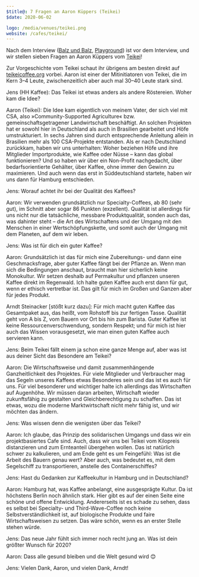 ```yaml
---
$title@: 7 Fragen an Aaron Küppers (Teikei)
$date: 2020-06-02

logo: /media/venues/teikei.png
website: /cafes/teikei/
---
```


Nach dem Interview ([Balz und Balz]([url('/content/posts/20191015.md')]), [Playground]([url('/content/posts/20191212.md')])) ist vor dem Interview, und wir stellen sieben Fragen an Aaron Küppers vom [Teikei]([url('/content/cafes/teikei.md')])!

Zur Vorgeschichte vom Teikei schaut ihr übrigens am besten direkt auf [teikeicoffee.org](https://teikeicoffee.org/) vorbei. Aaron ist einer der Mitinitiatoren von Teikei, die im Kern 3–4 Leute, zwischenzeitlich aber auch mal 30–40 Leute stark sind.

Jens (HH Kaffee): Das Teikei ist etwas anders als andere Röstereien. Woher kam die Idee?

Aaron (Teikei): Die Idee kam eigentlich von meinem Vater, der sich viel mit CSA, also »Community-Supported Agriculture« bzw. gemeinschaftsgetragener Landwirtschaft beschäftigt. An solchen Projekten hat er sowohl hier in Deutschland als auch in Brasilien gearbeitet und Höfe umstrukturiert. In sechs Jahren sind durch entsprechende Anleitung allein in Brasilien mehr als 100 CSA-Projekte entstanden. Als er nach Deutschland zurückkam, haben wir uns unterhalten: Woher beziehen Höfe und ihre Mitglieder Importprodukte, wie Kaffee oder Nüsse – kann das global funktionieren? Und so haben wir über ein Non-Profit nachgedacht, über bedarfsorientierte Gehälter, über Kaffee, ohne immer den Gewinn zu maximieren. Und auch wenn das erst in Süddeutschland startete, haben wir uns dann für Hamburg entschieden.

Jens: Worauf achtet ihr bei der Qualität des Kaffees?

Aaron: Wir verwenden grundsätzlich nur Specialty-Coffees, ab 80 (sehr gut), im Schnitt aber sogar 86 Punkten (exzellent). Qualität ist allerdings für uns nicht nur die tatsächliche, messbare Produktqualität, sonden auch das, was dahinter steht – die Art des Wirtschaftens und der Umgang mit den Menschen in einer Wertschöpfungskette, und somit auch der Umgang mit dem Planeten, auf dem wir leben.

Jens: Was ist für dich ein guter Kaffee?

Aaron: Grundsätzlich ist das für mich eine Zubereitungs- und dann eine Geschmacksfrage, aber guter Kaffee fängt bei der Pflanze an. Wenn man sich die Bedingungen anschaut, braucht man hier sicherlich keine Monokultur. Wir setzen deshalb auf Permakultur und pflanzen unseren Kaffee direkt im Regenwald. Ich halte guten Kaffee auch erst dann für gut, wenn er ethisch vertretbar ist. Das gilt für mich im Großen und Ganzen aber für jedes Produkt. 

Arndt Steinacker [stößt kurz dazu]: Für mich macht guten Kaffee das Gesamtpaket aus, das heißt, vom Rohstoff bis zur fertigen Tasse. Qualität geht von A bis Z, vom Bauern vor Ort bis hin zum Barista. Guter Kaffee ist keine Ressourcenverschwendung, sondern Respekt; und für mich ist hier auch das Wissen vorausgesetzt, wie man einen guten Kaffee auch servieren kann.

Jens: Beim Teikei fällt einem ja schon eine ganze Menge auf, aber was ist aus deiner Sicht das Besondere am Teikei?

Aaron: Die Wirtschaftsweise und damit zusammenhängende Ganzheitlichkeit des Projektes. Für viele Mitglieder und Verbraucher mag das Segeln unseres Kaffees etwas Besonderes sein und das ist es auch für uns. Für viel besonderer und wichtiger halte ich allerdings das Wirtschaften auf Augenhöhe. Wir müssen daran arbeiten, Wirtschaft wieder zukunftsfähig zu gestalten und Gleichberechtigung zu schaffen. Das ist etwas, wozu die moderne Marktwirtschaft nicht mehr fähig ist, und wir möchten das ändern.

Jens: Was wissen denn die wenigsten über das Teikei?

Aaron: Ich glaube, das Prinzip des solidarischen Umgangs und dass wir ein projektbasiertes Cafe sind. Auch, dass wir uns bei Teikei vom Kilopreis distanzieren und zum Ernteanteil übergehen wollen. Das ist natürlich schwer zu kalkulieren, und am Ende geht es um Feingefühl: Was ist die Arbeit des Bauern genau wert? Aber auch, was bedeutet es, mit dem Segelschiff zu transportieren, anstelle des Containerschiffes?

Jens: Hast du Gedanken zur Kaffeekultur in Hamburg und in Deutschland?

Aaron: Hamburg hat, was Kaffee anbelangt, eine ausgesprägte Kultur. Da ist höchstens Berlin noch ähnlich stark. Hier gibt es auf der einen Seite eine schöne und offene Entwicklung. Andererseits ist es schade zu sehen, dass es selbst bei Specialty- und Third-Wave-Coffee noch keine Selbstverständlichkeit ist, auf biologische Produkte und faire Wirtschaftsweisen zu setzen. Das wäre schön, wenn es an erster Stelle stehen würde.

Jens: Das neue Jahr fühlt sich immer noch recht jung an. Was ist dein größter Wunsch für 2020?

Aaron: Dass alle gesund bleiben und die Welt gesund wird 😊

Jens: Vielen Dank, Aaron, und vielen Dank, Arndt!